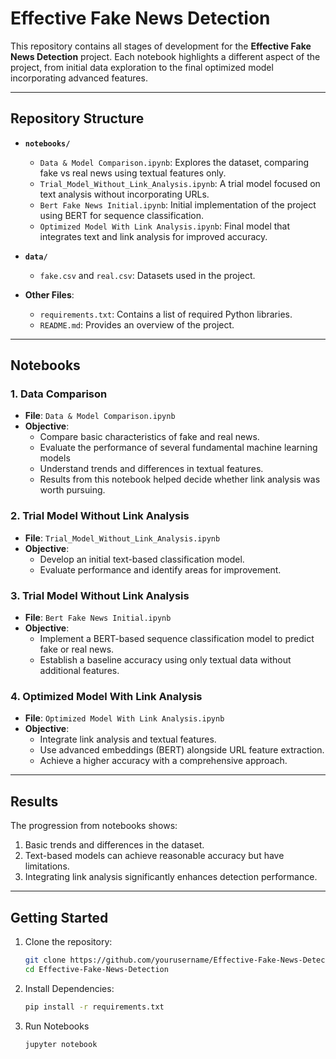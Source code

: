 # Effective Fake News Detection

This repository contains all stages of development for the **Effective Fake News Detection** project. Each notebook highlights a different aspect of the project, from initial data exploration to the final optimized model incorporating advanced features.

---

## Repository Structure

- **`notebooks/`**
  - `Data & Model Comparison.ipynb`: Explores the dataset, comparing fake vs real news using textual features only.
  - `Trial_Model_Without_Link_Analysis.ipynb`: A trial model focused on text analysis without incorporating URLs.
  - `Bert Fake News Initial.ipynb`: Initial implementation of the project using BERT for sequence classification.
  - `Optimized Model With Link Analysis.ipynb`: Final model that integrates text and link analysis for improved accuracy.

- **`data/`**
  - `fake.csv` and `real.csv`: Datasets used in the project.

- **Other Files**:
  - `requirements.txt`: Contains a list of required Python libraries.
  - `README.md`: Provides an overview of the project.

---

## Notebooks

### 1. Data Comparison
- **File**: `Data & Model Comparison.ipynb`
- **Objective**: 
  - Compare basic characteristics of fake and real news.
  - Evaluate the performance of several fundamental machine learning models
  - Understand trends and differences in textual features.
  - Results from this notebook helped decide whether link analysis was worth pursuing.

### 2. Trial Model Without Link Analysis
- **File**: `Trial_Model_Without_Link_Analysis.ipynb`
- **Objective**: 
  - Develop an initial text-based classification model.
  - Evaluate performance and identify areas for improvement.

### 3. Trial Model Without Link Analysis
- **File**: `Bert Fake News Initial.ipynb`
- **Objective**: 
  - Implement a BERT-based sequence classification model to predict fake or real news.
  - Establish a baseline accuracy using only textual data without additional features.

### 4. Optimized Model With Link Analysis
- **File**: `Optimized Model With Link Analysis.ipynb`
- **Objective**:
  - Integrate link analysis and textual features.
  - Use advanced embeddings (BERT) alongside URL feature extraction.
  - Achieve a higher accuracy with a comprehensive approach.

---

## Results

The progression from notebooks shows:
1. Basic trends and differences in the dataset.
2. Text-based models can achieve reasonable accuracy but have limitations.
3. Integrating link analysis significantly enhances detection performance.

---

## Getting Started

1. Clone the repository:
   ```bash
   git clone https://github.com/yourusername/Effective-Fake-News-Detection.git
   cd Effective-Fake-News-Detection

2. Install Dependencies:
   ```bash
   pip install -r requirements.txt

3. Run Notebooks
   ```bash
   jupyter notebook

